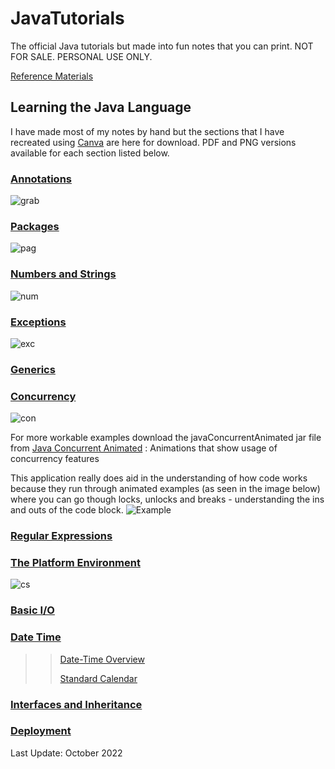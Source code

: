 # JavaTutorials
The official Java tutorials but made into fun notes that you can print. NOT FOR SALE. PERSONAL USE ONLY. 

[Reference Materials](https://docs.oracle.com/javase/tutorial/java/TOC.html)

## Learning the Java Language 
I have made most of my notes by hand but the sections that I have recreated using [Canva](canva.com) are here for download. PDF and PNG versions available for each section listed below. 

### [Annotations](https://docs.oracle.com/javase/tutorial/java/annotations/index.html)
![grab](https://user-images.githubusercontent.com/83961643/197769844-dcb4b8bf-24c6-4abb-b8cf-b4cb842f6935.jpeg)


### [Packages](https://docs.oracle.com/javase/tutorial/java/package/index.html)
![pag](https://user-images.githubusercontent.com/83961643/197893365-fc67975a-e203-4470-bb98-6eaf977594a0.jpeg)


### [Numbers and Strings](https://docs.oracle.com/javase/tutorial/java/data/index.html)
![num](https://user-images.githubusercontent.com/83961643/198900970-2cc6de6c-9450-4b30-b3f7-c87a8758d0b2.jpeg)


### [Exceptions](https://docs.oracle.com/javase/tutorial/essential/exceptions/index.html)
![exc](https://user-images.githubusercontent.com/83961643/198948240-ae4c88d1-49c8-49f5-b566-4820731d4a16.jpeg)


### [Generics](https://docs.oracle.com/javase/tutorial/java/generics/types.html)


### [Concurrency](https://docs.oracle.com/javase/tutorial/essential/concurrency/index.html)
![con](https://user-images.githubusercontent.com/83961643/199950243-490059eb-2e3f-4c2a-b858-bb319f9309a2.jpeg)

For more workable examples download the javaConcurrentAnimated jar file from [Java Concurrent Animated](https://sourceforge.net/projects/javaconcurrenta/files/latest/download) : Animations that show usage of concurrency features

This application really does aid in the understanding of how code works because they run through animated examples (as seen in the image below) where you can go though locks, unlocks and breaks - understanding the ins and outs of the code block. 
![Example](https://user-images.githubusercontent.com/83961643/199762408-ef51c808-1c88-4e81-8c8d-a61b74874458.jpeg)


### [Regular Expressions](https://docs.oracle.com/javase/tutorial/essential/regex/index.html)



### [The Platform Environment](https://docs.oracle.com/javase/tutorial/essential/environment/index.html)
![cs](https://user-images.githubusercontent.com/83961643/200024616-fc9ffda0-c521-4209-b44f-fa3b960178ee.jpeg)


### [Basic I/O](https://docs.oracle.com/javase/tutorial/essential/io/index.html)

### [Date Time](https://docs.oracle.com/javase/tutorial/datetime/index.html)
>> [Date-Time Overview](https://github.com/rominalodolo/JavaTutorials/edit/main/README.md)
>> 
>> [Standard Calendar](https://docs.oracle.com/javase/tutorial/datetime/iso/index.html)


### [Interfaces and Inheritance](https://docs.oracle.com/javase/tutorial/java/IandI/index.html)


### [Deployment](https://docs.oracle.com/javase/tutorial/deployment/index.html)

Last Update: October 2022
